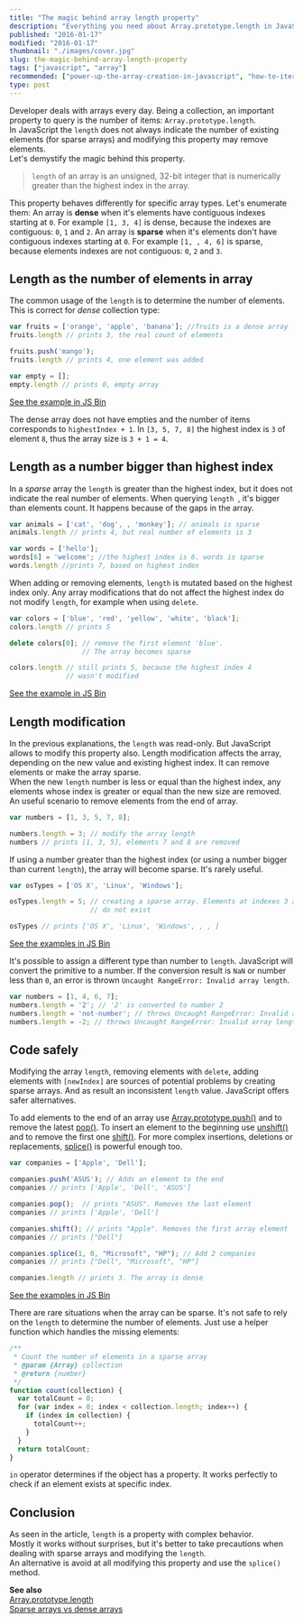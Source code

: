 ```yaml
---
title: "The magic behind array length property"
description: "Everything you need about Array.prototype.length in JavaScript: how to correctly query, modify and avoid potential problems. Lots of code samples."
published: "2016-01-17"
modified: "2016-01-17"
thumbnail: "./images/cover.jpg"
slug: the-magic-behind-array-length-property
tags: ["javascript", "array"]
recommended: ["power-up-the-array-creation-in-javascript", "how-to-iterate-easily-over-object-properties-in-javascript"]
type: post
---
```


Developer deals with arrays every day. Being a collection, an important property to query is the number of items: `Array.prototype.length`.  
In JavaScript the `length` does not always indicate the number of existing elements (for sparse arrays) and modifying this property may remove elements.  
Let's demystify the magic behind this property.

> `length` of an array is an unsigned, 32-bit integer that is numerically greater than the highest index in the array.

This property behaves differently for specific array types. Let's enumerate them:
An array is **dense** when it's elements have contiguous indexes starting at `0`. For example `[1, 3, 4]` is dense, because the indexes are contiguous: `0`, `1` and `2`.
An array is **sparse** when it's elements don't have contiguous indexes starting at `0`. For example `[1, , 4, 6]` is sparse, because elements indexes are not contiguous: `0`, `2` and `3`.

## Length as the number of elements in array
The common usage of the `length` is to determine the number of elements. This is correct for *dense* collection type:

```javascript
var fruits = ['orange', 'apple', 'banana']; //fruits is a dense array
fruits.length // prints 3, the real count of elements

fruits.push('mango');
fruits.length // prints 4, one element was added

var empty = [];
empty.length // prints 0, empty array
```

[See the example in JS Bin](http://jsbin.com/rewopa/4/edit?js,console)

The dense array does not have empties and the number of items corresponds to `highestIndex + 1`. In `[3, 5, 7, 8]` the highest index is `3` of element `8`, thus the array size is `3 + 1 = 4`.

## Length as a number bigger than highest index
In a *sparse* array the `length` is greater than the highest index, but it does not indicate the real number of elements. When querying `length `, it's bigger than elements count. It happens because of the gaps in the array.

```javascript
var animals = ['cat', 'dog', , 'monkey']; // animals is sparse
animals.length // prints 4, but real number of elements is 3

var words = ['hello'];
words[6] = 'welcome'; //the highest index is 6. words is sparse
words.length //prints 7, based on highest index
```
When adding or removing elements, `length` is mutated based on the highest index only. Any array modifications that do not affect the highest index do not modify `length`, for example when using `delete`.

```javascript
var colors = ['blue', 'red', 'yellow', 'white', 'black'];
colors.length // prints 5

delete colors[0]; // remove the first element 'blue'. 
                  // The array becomes sparse

colors.length // still prints 5, because the highest index 4 
              // wasn't modified
```

[See the example in JS Bin](http://jsbin.com/fitamih/3/edit?js,console)

## Length modification
In the previous explanations, the `length` was read-only. But JavaScript allows to modify this property also.
Length modification affects the array, depending on the new value and existing highest index. It can remove elements or make the array sparse.  
When the new `length` number is less or equal than the highest index, any elements whose index is greater or equal than the new size are removed. An useful scenario to remove elements from the end of array.

```javascript
var numbers = [1, 3, 5, 7, 8];

numbers.length = 3; // modify the array length
numbers // prints [1, 3, 5], elements 7 and 8 are removed
```
If using a number greater than the highest index (or using a number bigger than current `length`), the array will become sparse. It's rarely useful.

```javascript
var osTypes = ['OS X', 'Linux', 'Windows'];

osTypes.length = 5; // creating a sparse array. Elements at indexes 3 and 4
                    // do not exist

osTypes // prints ['OS X', 'Linux', 'Windows', , , ]
```

[See the examples in JS Bin](http://jsbin.com/nazara/4/edit?js,console)

It's possible to assign a different type than number to `length`. JavaScript will convert the primitive to a number. If the conversion result is `NaN` or number less than `0`, an error is thrown `Uncaught RangeError: Invalid array length`.

```javascript
var numbers = [1, 4, 6, 7];
numbers.length = '2'; // '2' is converted to number 2
numbers.length = 'not-number'; // throws Uncaught RangeError: Invalid array length
numbers.length = -2; // throws Uncaught RangeError: Invalid array length
```

## Code safely
Modifying the array `length`, removing elements  with `delete`, adding elements with `[newIndex]` are sources of potential problems by creating sparse arrays. And as result an inconsistent `length` value. 
JavaScript offers safer alternatives.  

To add elements to the end of an array use [Array.prototype.push()](https://developer.mozilla.org/en/docs/Web/JavaScript/Reference/Global_Objects/Array/push) and to remove the latest [pop()](https://developer.mozilla.org/en/docs/Web/JavaScript/Reference/Global_Objects/Array/pop).
To insert an element to the beginning use [unshift()](https://developer.mozilla.org/en/docs/Web/JavaScript/Reference/Global_Objects/Array/unshift) and to remove the first one [shift()](https://developer.mozilla.org/en/docs/Web/JavaScript/Reference/Global_Objects/Array/shift).
For more complex insertions, deletions or replacements, [splice()](https://developer.mozilla.org/en/docs/Web/JavaScript/Reference/Global_Objects/Array/splice) is powerful enough too.

```javascript
var companies = ['Apple', 'Dell'];

companies.push('ASUS'); // Adds an element to the end
companies // prints ['Apple', 'Dell', 'ASUS']

companies.pop();  // prints "ASUS". Removes the last element
companies // prints ['Apple', 'Dell']

companies.shift(); // prints "Apple". Removes the first array element
companies // prints ["Dell"]

companies.splice(1, 0, "Microsoft", "HP"); // Add 2 companies
companies // prints ["Dell", "Microsoft", "HP"]

companies.length // prints 3. The array is dense 
```

[See the examples in JS Bin](http://jsbin.com/daxedey/2/edit?js,console)

There are rare situations when the array can be sparse. It's not safe to rely on the `length` to determine the number of elements. Just use a helper function which handles the missing elements:

```javascript
/**
 * Count the number of elements in a sparse array
 * @param {Array} collection
 * @return {number}
 */
function count(collection) {
  var totalCount = 0;
  for (var index = 0; index < collection.length; index++) {
    if (index in collection) {
      totalCount++;
    }
  }
  return totalCount;
}
```
`in` operator determines if the object has a property. It works perfectly to check if an element exists at specific index.

## Conclusion

As seen in the article, `length` is a property with complex behavior.  
Mostly it works without surprises, but it's better to take precautions when dealing with sparse arrays and modifying the `length`.  
An alternative is avoid at all modifying this property and use the `splice()` method.

**See also**  
[Array.prototype.length](https://developer.mozilla.org/en-US/docs/Web/JavaScript/Reference/Global_Objects/Array/length)  
[Sparse arrays vs dense arrays](http://www.2ality.com/2012/06/dense-arrays.html)